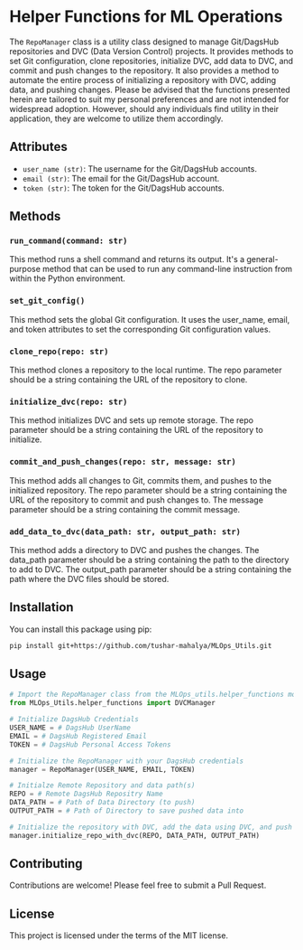 # Helper Functions for ML Operations
The `RepoManager` class is a utility class designed to manage Git/DagsHub repositories and DVC (Data Version Control) projects. It provides methods to set Git configuration, clone repositories, initialize DVC, add data to DVC, and commit and push changes to the repository. It also provides a method to automate the entire process of initializing a repository with DVC, adding data, and pushing changes.
Please be advised that the functions presented herein are tailored to suit my personal preferences and are not intended for widespread adoption. However, should any individuals find utility in their application, they are welcome to utilize them accordingly.

## Attributes
- `user_name (str)`: The username for the Git/DagsHub accounts.
- `email (str)`: The email for the Git/DagsHub account.
- `token (str)`: The token for the Git/DagsHub accounts.
## Methods
### `run_command(command: str)`
This method runs a shell command and returns its output. It's a general-purpose method that can be used to run any command-line instruction from within the Python environment.

### `set_git_config()`
This method sets the global Git configuration. It uses the user_name, email, and token attributes to set the corresponding Git configuration values.

### `clone_repo(repo: str)`
This method clones a repository to the local runtime. The repo parameter should be a string containing the URL of the repository to clone.

### `initialize_dvc(repo: str)`
This method initializes DVC and sets up remote storage. The repo parameter should be a string containing the URL of the repository to initialize.

### `commit_and_push_changes(repo: str, message: str)`
This method adds all changes to Git, commits them, and pushes to the initialized repository. The repo parameter should be a string containing the URL of the repository to commit and push changes to. The message parameter should be a string containing the commit message.

### `add_data_to_dvc(data_path: str, output_path: str)`
This method adds a directory to DVC and pushes the changes. The data_path parameter should be a string containing the path to the directory to add to DVC. The output_path parameter should be a string containing the path where the DVC files should be stored.

## Installation
You can install this package using pip:
```bash
pip install git+https://github.com/tushar-mahalya/MLOps_Utils.git
```
## Usage
```python
# Import the RepoManager class from the MLOps_utils.helper_functions module
from MLOps_Utils.helper_functions import DVCManager

# Initialize DagsHub Credentials
USER_NAME = # DagsHub UserName
EMAIL = # DagsHub Registered Email
TOKEN = # DagsHub Personal Access Tokens

# Initialize the RepoManager with your DagsHub credentials
manager = RepoManager(USER_NAME, EMAIL, TOKEN)

# Initialze Remote Repository and data path(s)
REPO = # Remote DagsHub Repositry Name
DATA_PATH = # Path of Data Directory (to push)
OUTPUT_PATH = # Path of Directory to save pushed data into

# Initialize the repository with DVC, add the data using DVC, and push the changes to remote
manager.initialize_repo_with_dvc(REPO, DATA_PATH, OUTPUT_PATH)
```

## Contributing
Contributions are welcome! Please feel free to submit a Pull Request.

## License
This project is licensed under the terms of the MIT license.
